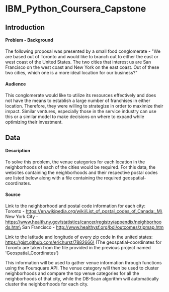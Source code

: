 # IBM_Python_Coursera_Capstone

## Introduction
#### Problem - Background 
The following proposal was presented by a small food conglomerate - "We are based out of Toronto and would like to branch out to either the east or west coast of the United States. The two cities that interest us are San Francisco on the west coast and New York on the east coast. Out of these two cities, which one is a more ideal location for our business?" 

#### Audience
This conglomerate would like to utilize its resources effectively and does not have the means to establish a large number of franchises in either location. Therefore, they were willing to strategize in order to maximize their impact. Similar ventures, especially those in the service industry can use this or a similar model to make decisions on where to expand while optimizing their investment. 

## Data
#### Description
To solve this problem, the venue categories for each location in the neighborhoods of each of the cities would be required. For this data, the websites containing the neighborhoods and their respective postal codes are listed below along with a file containing the required geospatial-coordinates.

#### Source
Link to the neighborhood and postal code information for each city:\
Toronto - https://en.wikipedia.org/wiki/List_of_postal_codes_of_Canada:_M\
New York City - https://www.health.ny.gov/statistics/cancer/registry/appendix/neighborhoods.htm\
San  Francisco - http://www.healthysf.org/bdi/outcomes/zipmap.htm

Link to the latitude and longitude of every zip code in the united states:\
https://gist.github.com/erichurst/7882666\
(The geospatial-coordinates for Toronto are taken from the file provided in the previous project named 'Geospatial_Coordinates')

This information will be used to gather venue information through functions using the Foursquare API. The venue category will then be used to cluster neighborhoods and compare the top venue categories for all the neighborhoods of that city, while the DB-Scan algorithm will automatically cluster the neighborhoods for each city.
